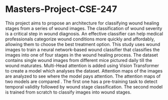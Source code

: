 # Masters-Project-CSE-247
This project aims to propose an architecture for classifying wound healing stages from a series of wound images. The classification of wound severity is a critical
step in wound diagnosis. An effective classifier can help medical professionals categorize wound conditions more quickly and affordably, allowing them to choose the best treatment option. This study uses wound images to train a neural network-based wound classifier that classifies the images into one of four stages in the
wound healing process. The dataset contains single wound images from different mice pictured daily till the wound maturates. Multi-Head attention is added using Vision Transformer to create a model which analyses the dataset. Attention maps of the images are analyzed to see where the model pays attention. The attention
maps of two models are compared . The first one has a pre-training task to detect temporal validity followed by wound stage classification. The second model is trained from scratch to classify images into wound stages.
